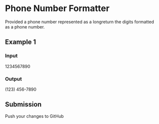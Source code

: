 # Phone Number Formatter

Provided a phone number represented as a longreturn the digits formatted as a phone number.

## Example 1

### Input
1234567890

### Output
(123) 456-7890

## Submission
Push your changes to GitHub
